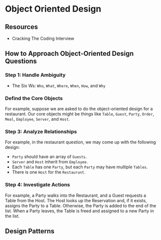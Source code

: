 # Object Oriented Design

## Resources 

- Cracking The Coding Interview 

## How to Approach Object-Oriented Design Questions 

### Step 1: Handle Ambiguity

- The Six Ws: `Who`, `What`, `Where`, `When`, `How`, and `Why`

### Defind the Core Objects

For example, suppose we are asked to do the object-oriented design for a
restaurant. Our core objects might be things like `Table`, `Guest`, `Party`,
`Order`, `Meal`, `Employee`, `Server`, and `Host`.

### Step 3: Analyze Relationships

For example, in the restaurant question, we may come up with the following
design:

- `Party` should have an array of `Guests`.
- `Server` and `Host` inherit from `Employee`. 
- Each `Table` has one `Party`, but each `Party` may have multiple `Tables`.
- There is one `Host` for the `Restaurunt`.

### Step 4: Investigate Actions

For example, a Party walks into the Restaurant, and a Guest requests a Table
from the Host. The Host looks up the Reservation and, if it exists, assigns the
Party to a Table. Otherwise, the Party is added to the end of the list. When a
Party leaves, the Table is freed and assigned to a new Party in the list.

## Design Patterns


